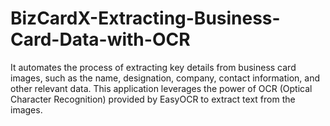 # BizCardX-Extracting-Business-Card-Data-with-OCR
It automates the process of extracting key details from business card images, such as the name, designation, company, contact information, and other relevant data. This application leverages the power of OCR (Optical Character Recognition) provided by EasyOCR to extract text from the images.

